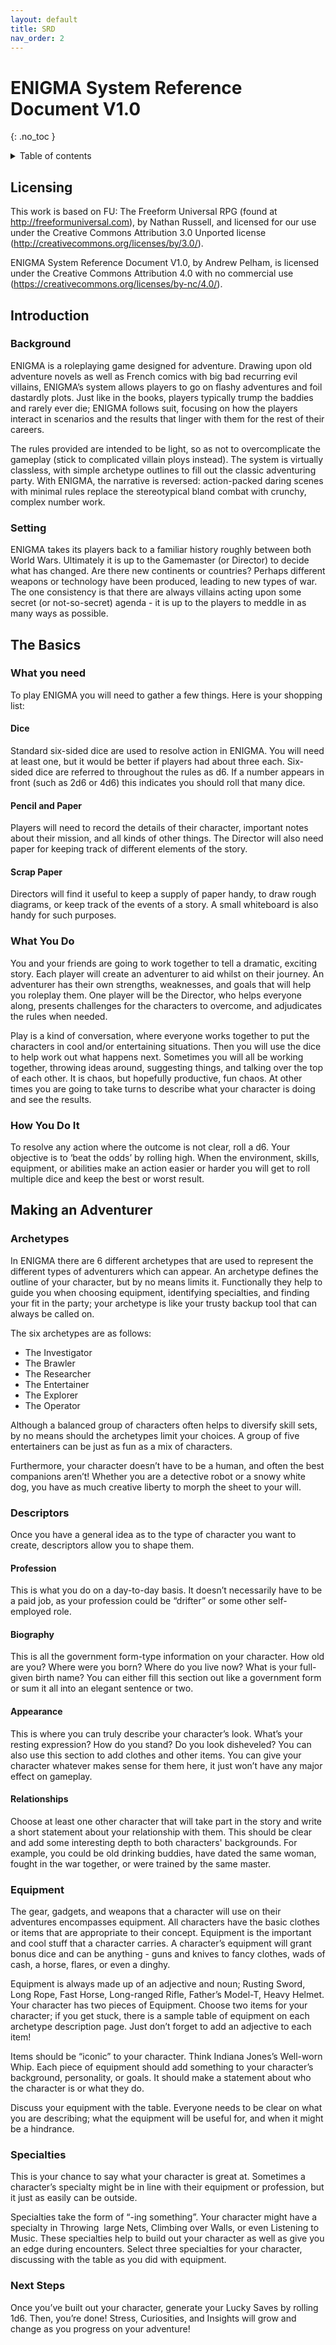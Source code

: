 ```yaml
---
layout: default
title: SRD
nav_order: 2
---
```


# ENIGMA System Reference Document V1.0
{: .no_toc }

<details close markdown="block">
  <summary id="index">
    Table of contents
  </summary>
  {: .text-delta }
- TOC
{:toc}
</details>

## Licensing

This work is based on FU: The Freeform Universal RPG (found at <http://freeformuniversal.com>), by Nathan Russell, and licensed for our use under the Creative Commons Attribution 3.0 Unported license (<http://creativecommons.org/licenses/by/3.0/>).

ENIGMA System Reference Document V1.0, by Andrew Pelham, is licensed under the Creative Commons Attribution 4.0  with no commercial use (<https://creativecommons.org/licenses/by-nc/4.0/>).

## Introduction

### Background

ENIGMA is a roleplaying game designed for adventure. Drawing upon old adventure novels as well as French comics with big bad recurring evil villains, ENIGMA’s system allows players to go on flashy adventures and foil dastardly plots. Just like in the books, players typically trump the baddies and rarely ever die; ENIGMA follows suit, focusing on how the players interact in scenarios and the results that linger with them for the rest of their careers.

The rules provided are intended to be light, so as not to overcomplicate the gameplay (stick to complicated villain ploys instead). The system is virtually classless, with simple archetype outlines to fill out the classic adventuring party. With ENIGMA, the narrative is reversed: action-packed daring scenes with minimal rules replace the stereotypical bland combat with crunchy, complex number work.

### Setting

ENIGMA takes its players back to a familiar history roughly between both World Wars. Ultimately it is up to the Gamemaster (or Director) to decide what has changed. Are there new continents or countries? Perhaps different weapons or technology have been produced, leading to new types of war. The one consistency is that there are always villains acting upon some secret (or not-so-secret) agenda - it is up to the players to meddle in as many ways as possible.

## The Basics

### What you need

To play ENIGMA you will need to gather a few things. Here is your shopping list:

#### Dice

Standard six-sided dice are used to resolve action in ENIGMA. You will need at least one, but it would be better if players had about three each. Six-sided dice are referred to throughout the rules as d6. If a number appears in front (such as 2d6 or 4d6) this indicates you should roll that many dice.

#### Pencil and Paper

Players will need to record the details of their character, important notes about their mission, and all kinds of other things. The Director will also need paper for keeping track of different elements
of the story.

#### Scrap Paper

Directors will find it useful to keep a supply of paper handy, to draw rough diagrams, or keep track of the events of a story. A small whiteboard is also handy for such purposes.

### What You Do

You and your friends are going to work together to tell a dramatic, exciting story. Each player will create an adventurer to aid whilst on their journey. An adventurer has their own strengths, weaknesses, and goals that will help you roleplay them. One player will be the Director, who helps everyone along, presents challenges for the characters to overcome, and adjudicates the rules when needed.

Play is a kind of conversation, where everyone works together to put the characters in cool and/or entertaining situations. Then you will use the dice to help work out
what happens next. Sometimes you will all be working together, throwing ideas around, suggesting things, and talking over the top of each other. It is chaos, but hopefully productive, fun chaos. At other times you are going to take turns to describe what your character is doing and see the results.

### How You Do It

To resolve any action where the outcome is not clear, roll a d6. Your objective is to ‘beat the odds’ by rolling high. When the environment, skills, equipment, or abilities make an action easier or harder you will get to roll multiple dice and keep the best or worst result.


## Making an Adventurer

### Archetypes

In ENIGMA there are 6 different archetypes that are used to represent the different types of adventurers which can appear. An archetype defines the outline of your character, but by no means limits it. Functionally they help to guide you when choosing equipment, identifying specialties, and finding your fit in the party; your archetype is like your trusty backup tool that can always be called on.

The six archetypes are as follows:

- The Investigator
- The Brawler
- The Researcher
- The Entertainer
- The Explorer
- The Operator

Although a balanced group of characters often helps to diversify skill sets, by no means should the archetypes limit your choices. A group of five entertainers can be just as fun as a mix of characters.

Furthermore, your character doesn’t have to be a human, and often the best companions aren’t! Whether you are a detective robot or a snowy white dog, you have as much creative liberty to morph the sheet to your will.

### Descriptors

Once you have a general idea as to the type of character you want to create, descriptors allow you to shape them.

#### Profession

This is what you do on a day-to-day basis. It doesn’t necessarily have to be a paid job, as your profession could be “drifter” or some other self-employed role.

#### Biography

This is all the government form-type information on your character. How old are you? Where were you born? Where do you live now? What is your full-given birth name? You can either fill this section out like a government form or sum it all into an elegant sentence or two.

#### Appearance

This is where you can truly describe your character’s look. What’s your resting expression? How do you stand? Do you look disheveled? You can also use this section to add clothes and other items. You can give your character whatever makes sense for them here, it just won’t have any major effect on gameplay.

#### Relationships

Choose at least one other character that will take part in the story and write a short statement about your relationship with them. This should be clear and add some interesting depth to both characters' backgrounds. For example, you could be old drinking buddies, have dated the same woman, fought in the war together, or were trained by the same master.

### Equipment

The gear, gadgets, and weapons that a character will use on their adventures encompasses equipment. All characters have the basic clothes or items that are appropriate to their concept. Equipment is the important and cool stuff that a character carries. A character’s equipment will grant bonus dice and can be anything - guns and knives to fancy clothes, wads of cash, a horse, flares, or even a dinghy. 

Equipment is always made up of an adjective and noun; Rusting Sword, Long Rope, Fast Horse, Long-ranged Rifle, Father’s Model-T, Heavy Helmet. Your character has two pieces of Equipment. Choose two items for your character; if you get stuck, there is a sample table of equipment on each archetype description page. Just don’t forget to add an adjective to each item!

Items should be “iconic” to your character. Think Indiana Jones’s Well-worn Whip. Each piece of equipment should add something to your character’s background, personality, or goals. It should make a statement about who the character is or what they do.

Discuss your equipment with the table. Everyone needs to be clear on what you are describing; what the equipment will be useful for, and when it might be a hindrance.

### Specialties

This is your chance to say what your character is great at. Sometimes a character’s specialty might be in line with their equipment or profession, but it just as easily can be outside.

Specialties take the form of “-ing something”. Your character might have a specialty in Throwing  large Nets, Climbing over Walls, or even Listening to Music. These specialties help to build out your character as well as give you an edge during encounters. Select three specialties for your character, discussing with the table as you did with equipment.

### Next Steps

Once you’ve built out your character, generate  your Lucky Saves by rolling 1d6. Then, you’re done! Stress, Curiosities, and Insights will grow and change as you progress on your adventure!


